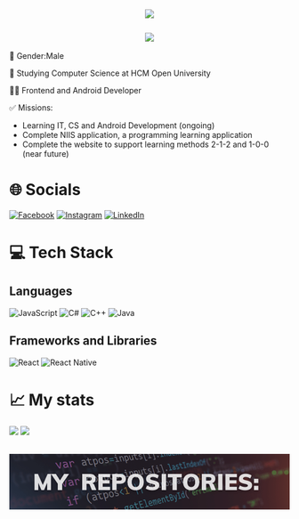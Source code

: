 <div align="center">

<h1 align="center">
    <img src="https://readme-typing-svg.herokuapp.com/?font=Righteous&size=35&center=true&vCenter=true&width=500&height=70&duration=4000&lines=Hello+There!+👋;+I'm+Xuan+Thien!;" />
</h1>
    <img src='https://quotes-github-readme.vercel.app/api?type=horizontal&theme=nord'/>
</div>

<div>
    <p>🧑 Gender:Male</p>
    <p>🎒 Studying Computer Science at HCM Open University</p>
    <p>🧑‍💻 Frontend and Android Developer</p>
    <p>✅ Missions:</p>
    <ul>
        <li>Learning IT, CS and Android Development (ongoing)</li>
        <li>Complete NIIS application, a programming learning application</li>
        <li>Complete the website to support learning methods 2-1-2 and 1-0-0 (near future)</li>
    </ul>
</div>

# 🌐 Socials
[![Facebook](https://img.shields.io/badge/Facebook-%231877F2.svg?logo=Facebook&logoColor=white)](https://facebook.com/thien070904) [![Instagram](https://img.shields.io/badge/Instagram-%23E4405F.svg?logo=Instagram&logoColor=white)](https://www.instagram.com/thien_070904/) [![LinkedIn](https://img.shields.io/badge/LinkedIn-%230077B5.svg?logo=linkedin&logoColor=white)](https://linkedin.com/in/) 

# 💻 Tech Stack
## Languages
![JavaScript](https://img.shields.io/badge/javascript-%23323330.svg?style=for-the-badge&logo=javascript&logoColor=%23F7DF1E) ![C#](https://img.shields.io/badge/c%23-%23239120.svg?style=for-the-badge&logo=c-sharp&logoColor=white) ![C++](https://img.shields.io/badge/c++-%2300599C.svg?style=for-the-badge&logo=c%2B%2B&logoColor=white) ![Java](https://img.shields.io/badge/java-FFFFFF?style=for-the-badge&logo=java&logoColor=FF0000) 
## Frameworks and Libraries
 ![React](https://img.shields.io/badge/react-%2320232a.svg?style=for-the-badge&logo=react&logoColor=%2361DAFB) ![React Native](https://img.shields.io/badge/react_native-%2320232a.svg?style=for-the-badge&logo=react&logoColor=%2361DAFB)
# 📈 My stats

<div>
    <img src='https://github-readme-stats.vercel.app/api?username=thien0709&include_all_commits=true&show_icons=true&theme=tokyonight' height="175em" />
    <img src="https://github-readme-stats.vercel.app/api/top-langs/?username=thien0709&layout=compact&theme=tokyonight" height="175em" />
</div>

<br/>


![Image](projects.png "project")
